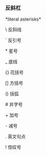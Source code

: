 ### 反斜杠

\*literal asterisks\*

\\   反斜线

\`   反引号

\*   星号

\_   底线

\{\}  花括号

\[\]  方括号

\(\)  括弧

\#   井字号

\+   加号

\-   减号

\.   英文句点

\!   惊叹号